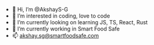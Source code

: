 - 👋 Hi, I’m @AkshayS-G
- 👀 I’m interested in coding, love to code
- 🌱 I’m currently looking on learning JS, TS, React, Rust
- 💼 I’m currently working in Smart Food Safe
- 📫 akshay.sg@smartfoodsafe.com

<!---
AkshayS-G/AkshayS-G is a ✨ special ✨ repository because its `README.md` (this file) appears on your GitHub profile.
You can click the Preview link to take a look at your changes.
--->
